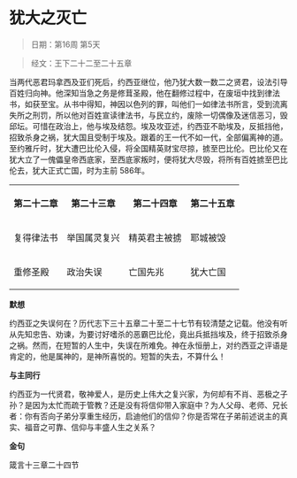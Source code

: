 # 犹大之灭亡 

> 日期：第16周 第5天

> 经文：王下二十二至二十五章

当两代恶君玛拿西及亚们死后，约西亚继位，他乃犹大数一数二之贤君，设法引导百姓归向神。他深知当急之务是修茸圣殿，他在翻修过程中，在废垣中找到律法书，如获至宝。从书中得知，神因以色列的罪，叫他们一如律法书所言，受到流离失所之刑罚，所以他对百姓宣读律法书，与民立约，废除一切偶像及迷信恶习，毁邱坛。可惜在政治上，他与埃及结怨。埃及攻亚述，约西亚不助埃及，反抵挡他，招致杀身之祸，犹大国且受制于埃及。跟着的王一代不如一代，全部偏离神的道。至约雅斤时，犹大遭巴比伦入侵，将全国精英财宝尽掠，掳至巴比伦。巴比伦又在犹大立了一傀儡皇帝西底家，至西底家叛时，便将犹大尽毁，将所有百姓掳至巴比伦去，犹大正式亡国，时为主前 586年。

<table>
 <tbody>
  <tr>
   <th><p>第二十二章</p></th>
   <th><p>第二十三章</p></th>
   <th><p>第二十四章</p></th>
   <th><p>第二十五章</p></th>
  </tr>
  <tr>
   <td><p>复得律法书</p></td>
   <td><p>举国属灵复兴</p></td>
   <td><p>精英君主被掳</p></td>
   <td><p>耶城被毁</p></td>
  </tr>
  <tr>
   <td><p>重修圣殿</p></td>
   <td><p>政治失误</p></td>
   <td><p>亡国先兆</p></td>
   <td><p>犹大亡国</p></td>
  </tr>
 </tbody>
</table>

**默想**

约西亚之失误何在？历代志下三十五章二十至二十七节有较清楚之记载。他没有听从先知忠告、劝谏，为要讨好嗜杀的恶霸巴比伦，竟出兵抵挡埃及，终于招致杀身之祸。然而，在短暂的人生中，失误在所难免。神在永恒册上，对约西亚之评语是肯定的，他是属神的，是神所喜悦的。短暂的失去，不算什么！

**与主同行**

约西亚为一代贤君，敬神爱人，是历史上伟大之复兴家，为何却有不肖、恶极之子孙？是因为太忙而疏于管教？还是没有将信仰带入家庭中？为人父母、老师、兄长者：你有否向子弟分享重生经历，启迪他们的信仰？你是否常在子弟前述说主的真实、福音之可靠、信仰与丰盛人生之关系？

**金句**

箴言十三章二十四节
